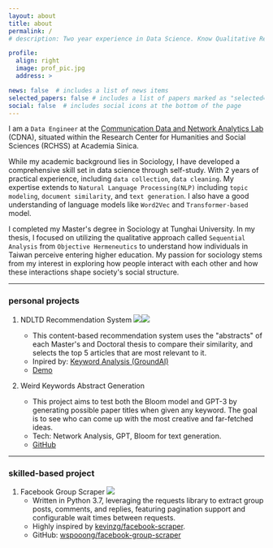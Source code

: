```yaml
---
layout: about
title: about
permalink: /
# description: Two year experience in Data Science. Know Qualitative Research and Social Psychology.

profile:
  align: right
  image: prof_pic.jpg
  address: >

news: false  # includes a list of news items
selected_papers: false # includes a list of papers marked as "selected={true}"
social: false  # includes social icons at the bottom of the page
---
```


I am a `Data Engineer` at the [Communication Data and Network Analytics Lab](https://cdna.survey.sinica.edu.tw/index_en.html) (CDNA), situated within the Research Center for Humanities and Social Sciences (RCHSS) at Academia Sinica.

While my academic background lies in Sociology, I have developed a comprehensive skill set in data science through self-study. With 2 years of practical experience, including `data collection`, `data cleaning`. My expertise extends to `Natural Language Processing(NLP)` including `topic modeling`, `document similarity`, and `text generation`. I also have a good understanding of language models like `Word2Vec` and `Transformer-based` model.

I completed my Master's degree in Sociology at Tunghai University. In my thesis, I focused on utilizing the qualitative approach called `Sequential Analysis` from `Objective Hermeneutics` to understand how individuals in Taiwan perceive entering higher education. My passion for sociology stems from my interest in exploring how people interact with each other and how these interactions shape society's social structure.

* * *

### personal projects

1. NDLTD Recommendation System ![](https://img.shields.io/badge/Python-3776AB?style=for-the-badge&logo=python&logoColor=white)![](https://img.shields.io/badge/Vue.js-35495E?style=for-the-badge&logo=vue.js&logoColor=4FC08D)
   - This content-based recommendation system uses the "abstracts" of each Master's and Doctoral thesis to compare their similarity, and selects the top 5 articles that are most relevant to it.  
   - Inpired by: [Keyword Analysis (GroundAI)](https://keywords.groundedai.company/api/keyword_analysis/) 
   - [Demo](https://ndltd-tw-recommendation-system.fly.dev/#/)

2. Weird Keywords Abstract Generation
    - This project aims to test both the Bloom model and GPT-3 by generating possible paper titles when given any keyword. The goal is to see who can come up with the most creative and far-fetched ideas.
    - Tech: Network Analysis, GPT, Bloom for text generation.
    - [GitHub](https://github.com/wspooong/weird-keywords-abstract-generation)
* * *

### skilled-based project

1. Facebook Group Scraper ![](https://img.shields.io/badge/Python-3776AB?style=for-the-badge&logo=python&logoColor=white)
   - Written in Python 3.7, leveraging the requests library to extract group posts, comments, and replies, featuring pagination support and configurable wait times between requests.
   - Highly inspired by [kevinzg/facebook-scraper](https://github.com/kevinzg/facebook-scraper).  
   - GitHub: [wspooong/facebook-group-scraper](https://github.com/wspooong/facebook-group-scraper)
